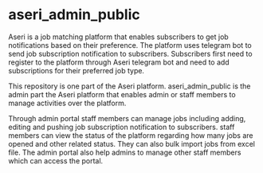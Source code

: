 # aseri_admin_public

Aseri is a job matching platform that enables subscribers to get job notifications based on their preference.
The platform uses telegram bot to send job subscription notification to subscribers. Subscribers first need to register to the platform through Aseri telegram bot and need to add subscriptions for their preferred job type.

This repository is one part of the Aseri platform. aseri_admin_public is the admin part the Aseri platform that
enables admin or staff members to manage activities over the platform.

Through admin portal staff members can manage jobs including adding, editing and pushing job subscription notification
to subscribers. staff members can view the status of the platform regarding how many jobs are opened and other related status.
They can also bulk import jobs from excel file. The admin portal also help admins to manage other staff members which can access the portal.